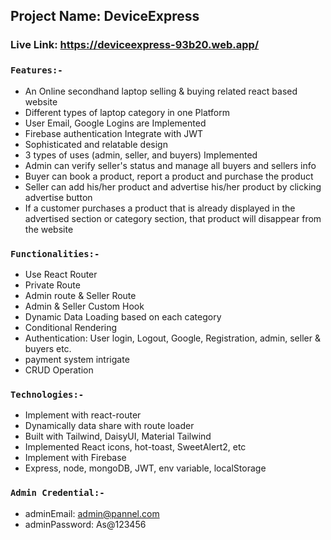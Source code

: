 ## Project Name: DeviceExpress

### Live Link: https://deviceexpress-93b20.web.app/

### `Features:-`

- An Online secondhand laptop selling & buying related react based website
- Different types of laptop category in one Platform
- User Email, Google Logins are Implemented
- Firebase authentication Integrate with JWT
- Sophisticated and relatable design
- 3 types of uses (admin, seller, and buyers) Implemented
- Admin can verify seller's status and manage all buyers and sellers info
- Buyer can book a product, report a product and purchase the product
- Seller can add his/her product and advertise his/her product by clicking advertise button
- If a customer purchases a product that is already displayed in the advertised section or category section, that product will disappear from the website
### `Functionalities:-`

- Use React Router
- Private Route
- Admin route & Seller Route
- Admin & Seller Custom Hook
- Dynamic Data Loading based on each category
- Conditional Rendering
- Authentication: User login, Logout, Google, Registration, admin, seller & buyers etc.
- payment system intrigate
- CRUD Operation

### `Technologies:-`

- Implement with react-router
- Dynamically data share with route loader
- Built with Tailwind, DaisyUI, Material Tailwind
- Implemented React icons, hot-toast, SweetAlert2, etc
- Implement with Firebase
- Express, node, mongoDB, JWT, env variable, localStorage


### `Admin Credential:-` 
- adminEmail: admin@pannel.com
- adminPassword: As@123456